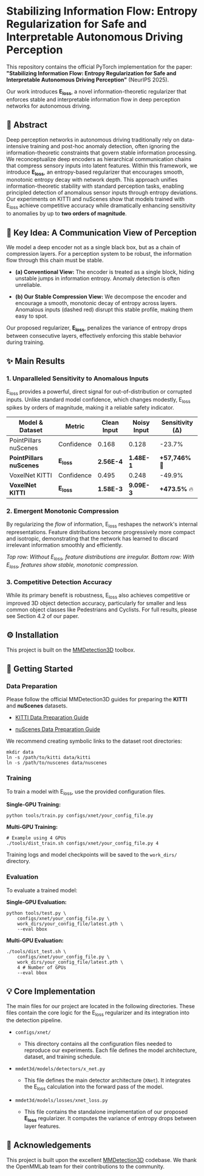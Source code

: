# Stabilizing Information Flow: Entropy Regularization for Safe and Interpretable Autonomous Driving Perception

This repository contains the official PyTorch implementation for the paper: **"Stabilizing Information Flow: Entropy Regularization for Safe and Interpretable Autonomous Driving Perception"** (NeurIPS 2025).

Our work introduces **E<sub>loss</sub>**, a novel information-theoretic regularizer that enforces stable and interpretable information flow in deep perception networks for autonomous driving.

## 🎯 Abstract

Deep perception networks in autonomous driving traditionally rely on data-intensive training and post-hoc anomaly detection, often ignoring the information-theoretic constraints that govern stable information processing. We reconceptualize deep encoders as hierarchical communication chains that compress sensory inputs into latent features. Within this framework, we introduce **E<sub>loss</sub>**, an entropy-based regularizer that encourages smooth, monotonic entropy decay with network depth. This approach unifies information-theoretic stability with standard perception tasks, enabling principled detection of anomalous sensor inputs through entropy deviations. Our experiments on KITTI and nuScenes show that models trained with E<sub>loss</sub> achieve competitive accuracy while dramatically enhancing sensitivity to anomalies by up to **two orders of magnitude**.

## 🔑 Key Idea: A Communication View of Perception

We model a deep encoder not as a single black box, but as a chain of compression layers. For a perception system to be robust, the information flow through this chain must be stable.

* **(a) Conventional View:** The encoder is treated as a single block, hiding unstable jumps in information entropy. Anomaly detection is often unreliable.

* **(b) Our Stable Compression View:** We decompose the encoder and encourage a smooth, monotonic decay of entropy across layers. Anomalous inputs (dashed red) disrupt this stable profile, making them easy to spot.

Our proposed regularizer, **E<sub>loss</sub>**, penalizes the variance of entropy drops between consecutive layers, effectively enforcing this stable behavior during training.

## ✨ Main Results

### 1. Unparalleled Sensitivity to Anomalous Inputs

E<sub>loss</sub> provides a powerful, direct signal for out-of-distribution or corrupted inputs. Unlike standard model confidence, which changes modestly, E<sub>loss</sub> spikes by orders of magnitude, making it a reliable safety indicator.

| **Model & Dataset**       | **Metric**           | **Clean Input** | **Noisy Input** | **Sensitivity (Δ)** |
| ------------------------- | -------------------- | --------------- | --------------- | ------------------- |
| PointPillars nuScenes     | Confidence           | 0.168           | 0.128           | -23.7%              |
| **PointPillars nuScenes** | **E<sub>loss</sub>** | **2.56E-4**     | **1.48E-1**     | **+57,746%** 🚀      |
| VoxelNet KITTI            | Confidence           | 0.495           | 0.248           | -49.9%              |
| **VoxelNet KITTI**        | **E<sub>loss</sub>** | **1.58E-3**     | **9.09E-3**     | **+473.5%** 🔥       |

### 2. Emergent Monotonic Compression

By regularizing the *flow* of information, E<sub>loss</sub> reshapes the network's internal representations. Feature distributions become progressively more compact and isotropic, demonstrating that the network has learned to discard irrelevant information smoothly and efficiently.

*Top row: Without E<sub>loss</sub>, feature distributions are irregular. Bottom row: With E<sub>loss</sub>, features show stable, monotonic compression.*

### 3. Competitive Detection Accuracy

While its primary benefit is robustness, E<sub>loss</sub> also achieves competitive or improved 3D object detection accuracy, particularly for smaller and less common object classes like Pedestrians and Cyclists. For full results, please see Section 4.2 of our paper.

## ⚙️ Installation

This project is built on the [MMDetection3D](https://github.com/open-mmlab/mmdetection3d) toolbox.


## 🚀 Getting Started

### Data Preparation

Please follow the official MMDetection3D guides for preparing the **KITTI** and **nuScenes** datasets.

* [KITTI Data Preparation Guide](https://mmdetection3d.readthedocs.io/en/latest/advanced_guides/datasets/kitti.html)

* [nuScenes Data Preparation Guide](https://mmdetection3d.readthedocs.io/en/latest/advanced_guides/datasets/nuscenes.html)

We recommend creating symbolic links to the dataset root directories:

```
mkdir data
ln -s /path/to/kitti data/kitti
ln -s /path/to/nuscenes data/nuscenes

```

### Training

To train a model with E<sub>loss</sub>, use the provided configuration files.

**Single-GPU Training:**

```
python tools/train.py configs/xnet/your_config_file.py

```

**Multi-GPU Training:**

```
# Example using 4 GPUs
./tools/dist_train.sh configs/xnet/your_config_file.py 4

```

Training logs and model checkpoints will be saved to the `work_dirs/` directory.

### Evaluation

To evaluate a trained model:

**Single-GPU Evaluation:**

```
python tools/test.py \
    configs/xnet/your_config_file.py \
    work_dirs/your_config_file/latest.pth \
    --eval bbox

```

**Multi-GPU Evaluation:**

```
./tools/dist_test.sh \
    configs/xnet/your_config_file.py \
    work_dirs/your_config_file/latest.pth \
    4 # Number of GPUs
    --eval bbox

```

## 💡 Core Implementation

The main files for our project are located in the following directories. These files contain the core logic for the E<sub>loss</sub> regularizer and its integration into the detection pipeline.

* `configs/xnet/`

  * This directory contains all the configuration files needed to reproduce our experiments. Each file defines the model architecture, dataset, and training schedule.

* `mmdet3d/models/detectors/x_net.py`

  * This file defines the main detector architecture (`XNet`). It integrates the E<sub>loss</sub> calculation into the forward pass of the model.

* `mmdet3d/models/losses/xnet_loss.py`

  * This file contains the standalone implementation of our proposed **E<sub>loss</sub>** regularizer. It computes the variance of entropy drops between layer features.

## 🙏 Acknowledgements

This project is built upon the excellent [MMDetection3D](https://github.com/open-mmlab/mmdetection3d) codebase. We thank the OpenMMLab team for their contributions to the community.
